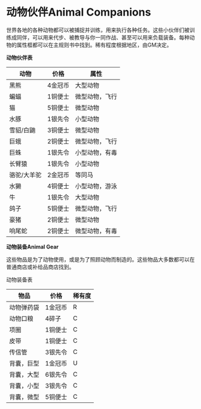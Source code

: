 # 动物伙伴Animal Companions

世界各地的各种动物都可以被捕捉并训练，用来执行各种任务。这些小伙伴们被训练成同伴，可以用来代步、被教导与你一同作战、甚至可以用来负载装备。每种动物的属性框都可以在主规则书中找到。稀有程度根据地区，由GM决定。

**动物伙伴表**

<table>
<thead>
<tr class="header">
<th>动物</th>
<th>价格</th>
<th>属性</th>
</tr>
</thead>
<tbody>
<tr class="odd">
<td>黑熊</td>
<td>4金冠币</td>
<td>大型动物</td>
</tr>
<tr class="even">
<td>蝙蝠</td>
<td>1铜便士</td>
<td>微型动物，飞行</td>
</tr>
<tr class="odd">
<td>猫</td>
<td>5铜便士</td>
<td>微型动物</td>
</tr>
<tr class="even">
<td>水豚</td>
<td>1银先令</td>
<td>小型动物</td>
</tr>
<tr class="odd">
<td>雪貂/白鼬</td>
<td>3铜便士</td>
<td>微型动物</td>
</tr>
<tr class="even">
<td>巨蛾</td>
<td>2铜便士</td>
<td>微型动物，飞行</td>
</tr>
<tr class="odd">
<td>巨蛛</td>
<td>1银先令</td>
<td>小型动物，有毒</td>
</tr>
<tr class="even">
<td>长臂猿</td>
<td>1银先令</td>
<td>小型动物</td>
</tr>
<tr class="odd">
<td>骆驼/大羊驼</td>
<td>2金冠币</td>
<td>等同马</td>
</tr>
<tr class="even">
<td>水獭</td>
<td>4铜便士</td>
<td>小型动物，游泳</td>
</tr>
<tr class="odd">
<td>牛</td>
<td>1银先令</td>
<td>大型动物</td>
</tr>
<tr class="even">
<td>鸽子</td>
<td>5铜便士</td>
<td>微型动物，飞行</td>
</tr>
<tr class="odd">
<td>豪猪</td>
<td>2铜便士</td>
<td>微型动物</td>
</tr>
<tr class="even">
<td>响尾蛇</td>
<td>2铜便士</td>
<td>微型动物，有毒</td>
</tr>
</tbody>
</table>

**动物装备Animal Gear**

这些物品是为了动物使用，或是为了照顾动物而制造的。这些物品大多数都可以在普通商店或补给品商店找到。

动物装备表

<table>
<thead>
<tr class="header">
<th>物品</th>
<th>价格</th>
<th>稀有度</th>
</tr>
</thead>
<tbody>
<tr class="odd">
<td>动物弹药袋</td>
<td>1金冠币</td>
<td>R</td>
</tr>
<tr class="even">
<td>动物口粮</td>
<td>4碎子</td>
<td>C</td>
</tr>
<tr class="odd">
<td>项圈</td>
<td>1铜便士</td>
<td>C</td>
</tr>
<tr class="even">
<td>皮带</td>
<td>1铜便士</td>
<td>C</td>
</tr>
<tr class="odd">
<td>传信管</td>
<td>3银先令</td>
<td>C</td>
</tr>
<tr class="even">
<td>背囊，巨型</td>
<td>1金冠币</td>
<td>U</td>
</tr>
<tr class="odd">
<td>背囊，大型</td>
<td>6银先令</td>
<td>C</td>
</tr>
<tr class="even">
<td>背囊，小型</td>
<td>3银先令</td>
<td>C</td>
</tr>
<tr class="odd">
<td>背囊，微型</td>
<td>5铜便士</td>
<td>C</td>
</tr>
</tbody>
</table>

